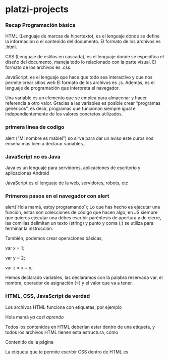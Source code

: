 # platzi-projects

### Recap Programación básica

 HTML (Lenguaje de marcas de hipertexto), es el lenguaje donde se define la información o el contenido del documento. El formato de los archivos es .html.

CSS (Lenguaje de estilos en cascada), es el lenguaje donde se especifica el diseño del documento, maneja todo lo relacionado con la parte visual. El formato de los archivos es .css.

JavaScript, es el lenguaje que hace que todo sea interactivo y que nos permite crear sitios web El formato de los archivos es .js. Además, es el lenguaje de programación que interpreta el navegador.

 Una variable es un elemento que se emplea para almacenar y hacer referencia a otro valor. Gracias a las variables es posible crear “programas genéricos”, es decir, programas que funcionan siempre igual e independientemente de los valores concretos utilizados.

 ### primera linea de codigo

 alert ("Mi nombre es mabiel")
 so sirve para dar un aviso
 este curos nos enseña mas bien a declarar variables...

 ### JavaScript no es Java

 Java es un lenguaje para servidores, aplicaciones de escritorio y aplicaciones Android

JavaScript es el lenguaje de la web, servidores, robots, etc

### Primeros pasos en el navegador con alert

alert('Hola mamá, estoy programando');
Lo que has hecho es ejecutar una función, estas son colecciones de código que hacen algo, en JS siempre que quieres ejecutar una debes escribir paréntesis de apertura y de cierre, las comillas delimitan un texto (string) y punto y coma (;) se utiliza para terminar la instrucción.

También, podemos crear operaciones básicas,

var x = 1;

var y = 2;

var z = x + y;

Hemos declarado variables, las declaramos con la palabra reservada var, el nombre, operador de asignación (=) y el valor que va a tener.

### HTML, CSS, JavaScript de verdad

Los archivos HTML funciona con etiquetas, por ejemplo

Hola mamá *ya casi aprendo*

Todos los contenidos en HTML deberían estar dentro de una etiqueta, y todos los archivos HTML tienen esta estructura, cómo

<title>Título de la página</title>

Contenido de la página

La etiqueta que te permite escribir CSS dentro de HTML es <style>, se coloca dentro de head. La etiqueta para escribir JS dentro de HTML es <script>, se coloca antes de terminar el body.


### Obteniendo datos del usuario
cosas que tengo que tener en cuenta al momento de interactuar  con lo de esta parte del curso

La consola nos sirve para saber el estado de las variables
 
Cuando tienen un valor en comillas("") es un texto
 
Puedes usar la función prompt para recibir datos del usuario.
 
Concatenar es unir cadenas de texto a variables

### Flujo y condicionales

Para escribir una condicional usas la palabra reservada if, puedes escribir una como

if (planeta == 1)

{

// Código si la condición se cumple

}

else

{

// Código si la condición no se cumple

}

Si quisiéramos tener tener varias condiciones podemos escribir nuevas condiciones con la palabra reservada else if

if (planeta == 1)

{

// Código si la condición se cumple

}

else if (planeta == 2)

{

// Código si la segunda condición se cumple

}

else

{

// Código si las condiciones no se cumplen

}

### El DOM: nuestro lugar de trabajo en la web

n programación existen objetos, estos son como envolturas para código, el navegador tiene algunos nativos cómo:

navigator: El objeto que contiene las funciones del navegador, también te permite acceder también al sistema operativo como el gps, guardar datos en el disco duro, etc.

window: El objeto que maneja cada una de las pestañas.

document: El objeto que contiene todo lo que vemos dentro de nuestra página

### Cómo funcionan Window y Document

Los objetos contienen

Métodos: funciones dentro de un objeto
Atributo o propiedad: variables internas que almacenan valores

 ### Dibujando en el DOM
 Para dibujar usamos JS para darle las instrucciones y los canvas funcionan con coordenadas

Solamente llegando al canvas no podemos dibujar, debemos crear un contexto, ahora sí, mira cómo dibujar con HTML y JavaScript
y tenemos que recordar que ID es el identificador con el que podemos encontrar etiquetas con JavaScript, los nombres siguen las mismas reglas que las variables
 
Puedes obtener un elemento con su id buscándolo con document.getElementById('nombre_id');

### Funciones en JavaScript

La funciones son una herramienta que nos permite escribir código que vamos a re-usar múltiples veces,

Puedes escribir una función en JavaScript así:

function nombreFuncion(parametros) {

 //Código que ejecuta la función

}
 
cómo crear una función con la que puedas crear las líneas que necesites.